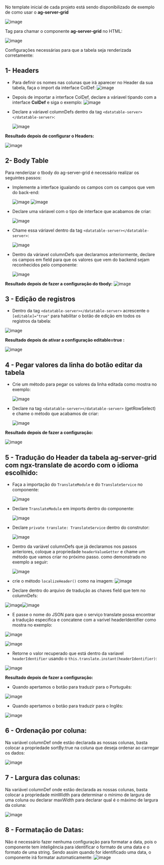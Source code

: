 No template inicial de cada projeto está sendo disponibilizado de exemplo de como usar o **ag-server-grid**
  
![image](https://github.com/user-attachments/assets/766bbcc6-5383-4f14-b09c-5040c48e14d9)

Tag para chamar o componente **ag-server-grid** no HTML:
  
![image](https://github.com/user-attachments/assets/846e271a-eb47-41c4-8d54-d4685d9cc047)

Configurações necessárias para que a tabela seja renderizada corretamente:

   ##  1- Headers
  * Para definir os nomes nas colunas que irá aparecer no Header da sua tabela,
    faça o import da interface ColDef:
    ![image](https://github.com/user-attachments/assets/8ce8d53f-e318-4194-af27-7b46634e78d7)
   * Depois de importar a interface ColDef, declare a váriavel tipando com a interface
     **ColDef** e siga o exemplo:
      ![image](https://github.com/user-attachments/assets/29d6032e-f15d-4872-a8b5-8787ad26f246)
   * Declare  a váriavel columnDefs dentro da tag `<datatable-server></datatable-server>`:

      ![image](https://github.com/user-attachments/assets/1db5bd7c-eca2-4e98-a319-38babc0745de)

  **Resultado depois de configurar o Headers:**
     
![image](https://github.com/user-attachments/assets/8c857c2c-5dc4-45aa-9e00-8909df1c3539)

   ## 2- Body Table
   Para renderizar o tbody do ag-server-grid é necessário realizar os seguintes passos:
  * Implemente a interface igualando os campos com os campos que vem do back-end:

    ![image](https://github.com/user-attachments/assets/9277765d-ac52-4e86-b571-db880045e02b) ![image](https://github.com/user-attachments/assets/b40e3724-9248-4a89-bc00-54e635ed1b8d)
  * Declare uma váriavel com o tipo de interface que acabamos de criar:

       ![image](https://github.com/user-attachments/assets/c9af2dac-3fc8-4529-b125-16a5439a392a)

 * Chame essa váriavel dentro da tag `<datatable-server></datatable-server>`:
  
    ![image](https://github.com/user-attachments/assets/fc69d88a-de3a-479b-ab4a-1c7b1a269951)

  * Dentro da váriavel columnDefs que declaramos anteriormente, declare os campos em field para 
    que os valores que vem do backend sejam reconhecidos pelo componente:
  
     ![image](https://github.com/user-attachments/assets/42821729-c54c-4434-b6b5-3eb26eb58420)
 
**Resultado depois de fazer a configuração do tbody:**
![image](https://github.com/user-attachments/assets/50571f89-adf3-4dce-9ac3-2e94aa00d4fd)


 ## 3 - Edição de registros
   * Dentro da tag `<datatable-server></datatable-server>` acrescente o `[editable]="true"` para habilitar o botão de edição em todos os registros da tabela:
  
   ![image](https://github.com/user-attachments/assets/72491469-836d-4e58-82d9-4462f1bab09b)
  
**Resultado depois de ativar a configuração editable=true :**
 
 ![image](https://github.com/user-attachments/assets/137ff582-a968-4a3c-aaf5-c6b5b2c9e1b3)


## **4 - Pegar valores da linha do botão editar da tabela**
  * Crie um método para pegar os valores da linha editada como mostra no exemplo:
    
     ![image](https://github.com/user-attachments/assets/18c1102b-ad8f-4a10-80a8-cae8b2cc6113)

  * Declare na tag `<datatable-server></datatable-server>`  (getRowSelect) e chame o método que acabamos de criar:
    
     ![image](https://github.com/user-attachments/assets/ac8efce4-82c7-47dd-a547-8b63919f91e8)


  **Resultado depois de fazer a configuração:**
    
![image](https://github.com/user-attachments/assets/6e759e55-4390-444a-99e6-297e4e37646c)

## 5 - Tradução do Header da tabela ag-server-grid com ngx-translate de acordo com o idioma escolhido:  

* Faça a importação do `TranslateModule` e do `TranslateService` no componente:

  
   ![image](https://github.com/user-attachments/assets/956d108f-cdfa-4ccb-a38d-aed9bf16a64f)

* Declare `TranslateModule` em imports dentro do componente:

   ![image](https://github.com/user-attachments/assets/2db56a10-2c7c-4c2c-b193-0378eaa9c129)

* Declare `private translate: TranslateService`  dentro do construtor:

   ![image](https://github.com/user-attachments/assets/b2881750-5c49-4774-b42a-e821253588f4)

  
* Dentro da variável columnDefs que já declaramos nos passos anteriores, coloque a propriedade 
  `headerValueGetter` e chame um método que vamos criar no próximo passo. como demonstrado no exemplo a seguir:
 
  ![image](https://github.com/user-attachments/assets/ce9bec3b-1a47-4a50-9268-b0ee2b79dbb3)


* crie o método `localizeHeader()` como na imagem:
 ![image](https://github.com/user-attachments/assets/2f750c4a-e2dc-4181-9eb2-23c723021080)

* Declare dentro do arquivo de tradução as chaves field que tem no columnDefs:
 
![image](https://github.com/user-attachments/assets/78680360-8c94-4614-85b3-de8b56678288)![image](https://github.com/user-attachments/assets/93eabcb8-078e-455e-a1e2-4be1c3afb9b9)

* E passe o nome do JSON para que o serviço translate possa encontrar a tradução especifica e concatene com  a varivel headerIdentifier como mostra no exemplo:
 
 ![image](https://github.com/user-attachments/assets/9c28a3cc-1c72-4203-978c-5ac3f8015c07)

 
 ![image](https://github.com/user-attachments/assets/4bf5be78-7a17-470c-8332-c81f3e4b225d)

* Retorne o valor recuperado que está dentro da variavel `headerIdentifier` usando o `this.translate.instant(headerIdentifier)`:
 
 ![image](https://github.com/user-attachments/assets/7322848c-05c0-43dc-8f22-6f9c901259d1)

  **Resultado depois de fazer a configuração:**
  -    Quando apertamos o botão para traduzir para o Português:
  
 ![image](https://github.com/user-attachments/assets/777d3ad2-56a0-4c19-83b3-019636831ec0)

  -    Quando apertamos o botão para traduzir para o Inglês:
 
 ![image](https://github.com/user-attachments/assets/1473ea03-78fe-4c5e-998c-14f89d90465f)
## 6 - Ordenação por coluna:
 Na variável columnDef onde estão declarada as nossas colunas, basta colocar a propriedade sortBy:true na coluna que deseja ordenar ao carregar os dados:
  
 ![image](https://github.com/user-attachments/assets/c5ab936e-109e-47cc-93eb-988ab8ec248a)
## 7 - Largura das colunas:
  Na variável columnDef onde estão declarada as nossas colunas, basta colocar a propriedade minWidth para determinar o mínimo de largura de uma coluna ou declarar maxWidth para declarar qual é o máximo de largura da coluna:
 
![image](https://github.com/user-attachments/assets/7b199a33-45ea-4924-87d6-d8df9e7af714)
## 8 - Formatação de Datas:
  Não é necessário fazer nenhuma configuração para formatar a data, pois o componente tem inteligência para identificar o formato de uma data e o formato de uma string. Sendo assim quando for identificado uma data, o componente irá formatar automaticamente:
![image](https://github.com/user-attachments/assets/0e99cd01-cbfc-46dd-9fb5-f75fd4916612)
 
